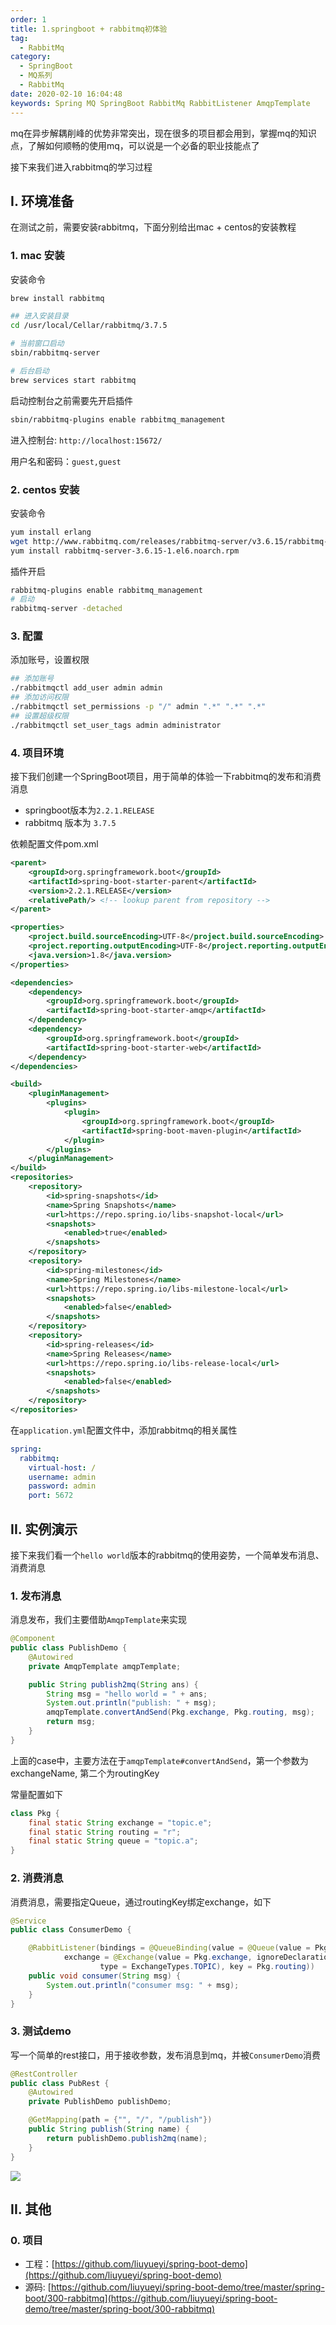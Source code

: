 ```yaml
---
order: 1
title: 1.springboot + rabbitmq初体验
tag: 
  - RabbitMq
category: 
  - SpringBoot
  - MQ系列
  - RabbitMq
date: 2020-02-10 16:04:48
keywords: Spring MQ SpringBoot RabbitMq RabbitListener AmqpTemplate
---
```


mq在异步解耦削峰的优势非常突出，现在很多的项目都会用到，掌握mq的知识点，了解如何顺畅的使用mq，可以说是一个必备的职业技能点了

接下来我们进入rabbitmq的学习过程

<!-- more -->

## I. 环境准备

在测试之前，需要安装rabbitmq，下面分别给出mac + centos的安装教程

### 1. mac 安装

安装命令

```bash
brew install rabbitmq

## 进入安装目录
cd /usr/local/Cellar/rabbitmq/3.7.5

# 当前窗口启动
sbin/rabbitmq-server

# 后台启动
brew services start rabbitmq
```

启动控制台之前需要先开启插件

```bash
sbin/rabbitmq-plugins enable rabbitmq_management
```

进入控制台: `http://localhost:15672/`

用户名和密码：`guest,guest`

### 2. centos 安装

安装命令

```sh
yum install erlang
wget http://www.rabbitmq.com/releases/rabbitmq-server/v3.6.15/rabbitmq-server-3.6.15-1.el6.noarch.rpm
yum install rabbitmq-server-3.6.15-1.el6.noarch.rpm
```

插件开启

```sh
rabbitmq-plugins enable rabbitmq_management
# 启动
rabbitmq-server -detached
```

### 3. 配置

添加账号，设置权限

```bash
## 添加账号
./rabbitmqctl add_user admin admin
## 添加访问权限
./rabbitmqctl set_permissions -p "/" admin ".*" ".*" ".*"
## 设置超级权限
./rabbitmqctl set_user_tags admin administrator
```

### 4. 项目环境

接下我们创建一个SpringBoot项目，用于简单的体验一下rabbitmq的发布和消费消息

- springboot版本为`2.2.1.RELEASE`
- rabbitmq 版本为 `3.7.5`

依赖配置文件pom.xml

```xml
<parent>
    <groupId>org.springframework.boot</groupId>
    <artifactId>spring-boot-starter-parent</artifactId>
    <version>2.2.1.RELEASE</version>
    <relativePath/> <!-- lookup parent from repository -->
</parent>

<properties>
    <project.build.sourceEncoding>UTF-8</project.build.sourceEncoding>
    <project.reporting.outputEncoding>UTF-8</project.reporting.outputEncoding>
    <java.version>1.8</java.version>
</properties>

<dependencies>
    <dependency>
        <groupId>org.springframework.boot</groupId>
        <artifactId>spring-boot-starter-amqp</artifactId>
    </dependency>
    <dependency>
        <groupId>org.springframework.boot</groupId>
        <artifactId>spring-boot-starter-web</artifactId>
    </dependency>
</dependencies>

<build>
    <pluginManagement>
        <plugins>
            <plugin>
                <groupId>org.springframework.boot</groupId>
                <artifactId>spring-boot-maven-plugin</artifactId>
            </plugin>
        </plugins>
    </pluginManagement>
</build>
<repositories>
    <repository>
        <id>spring-snapshots</id>
        <name>Spring Snapshots</name>
        <url>https://repo.spring.io/libs-snapshot-local</url>
        <snapshots>
            <enabled>true</enabled>
        </snapshots>
    </repository>
    <repository>
        <id>spring-milestones</id>
        <name>Spring Milestones</name>
        <url>https://repo.spring.io/libs-milestone-local</url>
        <snapshots>
            <enabled>false</enabled>
        </snapshots>
    </repository>
    <repository>
        <id>spring-releases</id>
        <name>Spring Releases</name>
        <url>https://repo.spring.io/libs-release-local</url>
        <snapshots>
            <enabled>false</enabled>
        </snapshots>
    </repository>
</repositories>
```

在`application.yml`配置文件中，添加rabbitmq的相关属性

```yml
spring:
  rabbitmq:
    virtual-host: /
    username: admin
    password: admin
    port: 5672
```

## II. 实例演示

接下来我们看一个`hello world`版本的rabbitmq的使用姿势，一个简单发布消息、消费消息

### 1. 发布消息

消息发布，我们主要借助`AmqpTemplate`来实现

```java
@Component
public class PublishDemo {
    @Autowired
    private AmqpTemplate amqpTemplate;

    public String publish2mq(String ans) {
        String msg = "hello world = " + ans;
        System.out.println("publish: " + msg);
        amqpTemplate.convertAndSend(Pkg.exchange, Pkg.routing, msg);
        return msg;
    }
}
```

上面的case中，主要方法在于`amqpTemplate#convertAndSend`，第一个参数为exchangeName, 第二个为routingKey

常量配置如下

```java
class Pkg {
    final static String exchange = "topic.e";
    final static String routing = "r";
    final static String queue = "topic.a";
}
```

### 2. 消费消息

消费消息，需要指定Queue，通过routingKey绑定exchange，如下

```java
@Service
public class ConsumerDemo {

    @RabbitListener(bindings = @QueueBinding(value = @Queue(value = Pkg.queue, durable = "false", autoDelete = "true"),
            exchange = @Exchange(value = Pkg.exchange, ignoreDeclarationExceptions = "true",
                    type = ExchangeTypes.TOPIC), key = Pkg.routing))
    public void consumer(String msg) {
        System.out.println("consumer msg: " + msg);
    }
}
```

### 3. 测试demo

写一个简单的rest接口，用于接收参数，发布消息到mq，并被`ConsumerDemo`消费

```java
@RestController
public class PubRest {
    @Autowired
    private PublishDemo publishDemo;

    @GetMapping(path = {"", "/", "/publish"})
    public String publish(String name) {
        return publishDemo.publish2mq(name);
    }
}
```

![](/imgs/200210/00.gif)

## II. 其他

### 0. 项目

- 工程：[https://github.com/liuyueyi/spring-boot-demo](https://github.com/liuyueyi/spring-boot-demo)
- 源码: [https://github.com/liuyueyi/spring-boot-demo/tree/master/spring-boot/300-rabbitmq](https://github.com/liuyueyi/spring-boot-demo/tree/master/spring-boot/300-rabbitmq)

